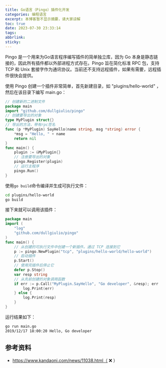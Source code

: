 ```yaml
---
title: Go语言（Pingo）插件化开发
categories: 编程语言
excerpt: 本博客暂不显示摘要，请大家谅解
toc: true
date: 2023-07-30 23:33:14
tags:
abbrlink:
sticky:
---
```


Pingo 是一个用来为Go语言程序编写插件的简单独立库，因为 Go 本身是静态链接的，因此所有插件都以外部进程方式存在。Pingo 旨在简化标准 RPC 包，支持 TCP 和 Unix 套接字作为通讯协议。当前还不支持远程插件，如果有需要，远程插件很快会提供。

使用 Pingo 创建一个插件非常简单，首先新建目录，如 "plugins/hello-world" ，然后在该目录下编写 main.go：

```go
// 创建新的二进制文件
package main
import "github.com/dullgiulio/pingo"
// 创建要导出的对象
type MyPlugin struct{}
// 导出的方法，带有rpc签名
func (p *MyPlugin) SayHello(name string, msg *string) error {
    *msg = "Hello, " + name
    return nil
}
func main() {
    plugin := &MyPlugin{}
    // 注册要导出的对象
    pingo.Register(plugin)
    // 运行主程序
    pingo.Run()
}
```

使用`go build`命令编译并生成可执行文件：

```bash
cd plugins/hello-world
go build
```

接下来就可以调用该插件：

```go
package main
import (
    "log"
    "github.com/dullgiulio/pingo"
)
func main() {
    // 从创建的可执行文件中创建一个新插件。通过 TCP 连接到它
    p := pingo.NewPlugin("tcp", "plugins/hello-world/hello-world")
    // 启动插件
    p.Start()
    // 使用完插件后停止它
    defer p.Stop()
    var resp string
    // 从先前创建的对象调用函数
    if err := p.Call("MyPlugin.SayHello", "Go developer", &resp); err != nil {
        log.Print(err)
    } else {
        log.Print(resp)
    }
}
```

运行结果如下：

```bash
go run main.go
2019/12/17 18:00:20 Hello, Go developer
```

## 参考资料

- https://www.kandaoni.com/news/11038.html（ ❌ ）
